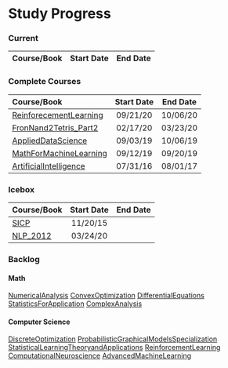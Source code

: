 Study Progress
===

### Current
|Course/Book       |  Start Date  |  End Date  |
|:-----------------|:------------:|:----------:|


<!-- |ProbablilisticSystem|10/20/19|| -->
<!-- |LinearAlgebra|10/5/19|| -->

### Complete Courses
|Course/Book       |  Start Date  |  End Date  |
|:------------------|:------------:|:----------:|
|[ReinforecementLearning](https://github.com/CrazyAlvaro/Course-Study/tree/master/ArtificialIntelligence/ReinforcementLearning)|09/21/20|10/06/20|
|[FronNand2Tetris_Part2](https://github.com/CrazyAlvaro/Course-Study/tree/master/ComputerScience/FromNandtoTetris2/)|02/17/20|03/23/20|
|[AppliedDataScience](https://github.com/CrazyAlvaro/Course-Study/tree/master/ArtificialIntelligence/AppliedDataScience)|09/03/19|10/06/19|
|[MathForMachineLearning](https://github.com/CrazyAlvaro/Course-Study/tree/master/Mathematics/MathForMachineLearning)|09/12/19|09/20/19|
|[ArtificialIntelligence](https://github.com/CrazyAlvaro/Course-Study/tree/master/ArtificialIntelligence/6.034-ArtificialIntellifence)|07/31/16|08/01/17|

<!-- |[FinancialAccounting](https://github.com/CrazyAlvaro/Course-Study/tree/master/EconomicsFinance/FinancialAccountingSeries)|01/01/18|04/08/18| -->
<!-- |[MachineLearningforTrading](https://github.com/CrazyAlvaro/Course-Study/tree/master/EconomicsFinance/MachineLearningforTrading)|09/21/17|09/26/17| -->

### Icebox
|Course/Book       |  Start Date  |  End Date  |
|:-----------------|:------------:|:----------:|
|[SICP](https://github.com/CrazyAlvaro/Course-Study/tree/master/ComputerScience/6.001-SICP)|11/20/15|     |
|[NLP_2012](https://github.com/CrazyAlvaro/Course-Study/tree/master/ArtificialIntelligence/NLP_2012)|03/24/20||



<!-- ### Legacy Courses -->
<!-- |Course/Book       |  Start Date  |  End Date  |     Comment     | -->
<!-- |------------------|:------------:|:----------:|:---------------:| -->
<!-- |[FinancialEngineering](https://github.com/CrazyAlvaro/Course-Study/tree/master/EconomicsFinance/FinancialEngineering)|06/22/17||| -->
<!-- |[QuantopianTutorial](https://github.com/CrazyAlvaro/Course-Study/tree/master/EconomicsFinance/Quantopian)|07/15/17||| -->
<!-- |[MachineLearning](https://github.com/CrazyAlvaro/Course-Study/tree/master/DataScience/MachineLearning)|08/05/17||| -->
<!-- |[DeepLearning](https://github.com/CrazyAlvaro/Course-Study/tree/master/DataScience/DeepLearning)|08/17/17||| -->
<!-- |[DeepLearningwithTensorFlow](https://github.com/CrazyAlvaro/Course-Study/tree/master/DataScience/DeepLearningwithTensorFlow)|09/08/17||| -->

### Backlog
#### Math

[NumericalAnalysis](https://www.coursera.org/learn/intro-to-numerical-analysis)
[ConvexOptimization](https://lagunita.stanford.edu/courses/Engineering/CVX101/Winter2014/about)
[DifferentialEquations](http://ocw2.mit.edu/courses/mathematics/18-03-differential-equations-spring-2010/index.htm)
[StatisticsForApplication](https://ocw.mit.edu/courses/mathematics/18-650-statistics-for-applications-fall-2016/index.htm)
[ComplexAnalysis](https://www.coursera.org/learn/complex-analysis)
<!-- [MultivariableCalculus](http://ocw2.mit.edu/courses/mathematics/18-02-multivariable-calculus-fall-2007/index.htm)-->

#### Computer Science
[DiscreteOptimization](https://www.coursera.org/learn/discrete-optimization)
[ProbabilisticGraphicalModelsSpecialization](https://www.coursera.org/courses?languages=en&query=probability+graphical+model)
[StatisticalLearningTheoryandApplications](http://www.mit.edu/~9.520/fall17/)
[ReinforcementLearning](https://www.coursera.org/specializations/reinforcement-learning)
[ComputationalNeuroscience](https://www.coursera.org/learn/computational-neuroscience)
[AdvancedMachineLearning](https://www.coursera.org/specializations/aml)

<!-- #### EconomicsFinance -->
<!-- [FinancialTheory](https://ocw.mit.edu/courses/sloan-school-of-management/15-401-finance-theory-i-fall-2008/index.htm)   -->
<!-- [BusinessPlan](https://ocw.mit.edu/courses/sloan-school-of-management/15-s21-nuts-and-bolts-of-business-plans-january-iap-2014/index.htm)   -->
<!-- [TopicsInMathematicsWithApplicationsInFinance](https://ocw.mit.edu/courses/mathematics/18-s096-topics-in-mathematics-with-applications-in-finance-fall-2013/index.htm)   -->
<!-- [YaleFinancialTheory](https://oyc.yale.edu/economics/econ-251) -->
